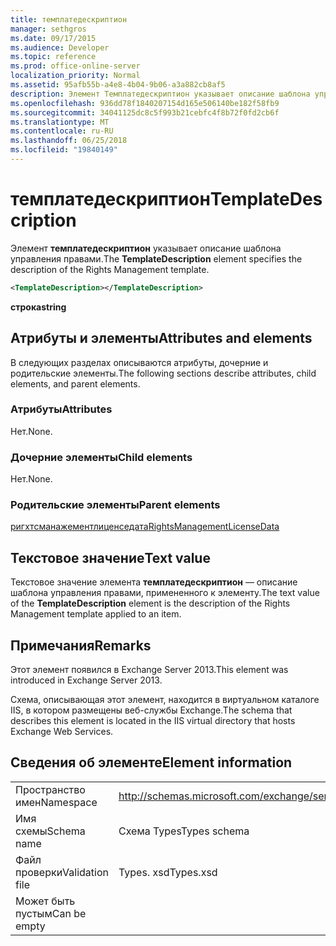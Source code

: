 ```yaml
---
title: темплатедескриптион
manager: sethgros
ms.date: 09/17/2015
ms.audience: Developer
ms.topic: reference
ms.prod: office-online-server
localization_priority: Normal
ms.assetid: 95afb55b-a4e8-4b04-9b06-a3a882cb8af5
description: Элемент Темплатедескриптион указывает описание шаблона управления правами.
ms.openlocfilehash: 936dd78f1840207154d165e506140be182f58fb9
ms.sourcegitcommit: 34041125dc8c5f993b21cebfc4f8b72f0fd2cb6f
ms.translationtype: MT
ms.contentlocale: ru-RU
ms.lasthandoff: 06/25/2018
ms.locfileid: "19840149"
---
```

# <a name="templatedescription"></a><span data-ttu-id="bff37-103">темплатедескриптион</span><span class="sxs-lookup"><span data-stu-id="bff37-103">TemplateDescription</span></span>

<span data-ttu-id="bff37-104">Элемент **темплатедескриптион** указывает описание шаблона управления правами.</span><span class="sxs-lookup"><span data-stu-id="bff37-104">The **TemplateDescription** element specifies the description of the Rights Management template.</span></span> 
  
```XML
<TemplateDescription></TemplateDescription>
```

 <span data-ttu-id="bff37-105">**строка**</span><span class="sxs-lookup"><span data-stu-id="bff37-105">**string**</span></span>
## <a name="attributes-and-elements"></a><span data-ttu-id="bff37-106">Атрибуты и элементы</span><span class="sxs-lookup"><span data-stu-id="bff37-106">Attributes and elements</span></span>

<span data-ttu-id="bff37-107">В следующих разделах описываются атрибуты, дочерние и родительские элементы.</span><span class="sxs-lookup"><span data-stu-id="bff37-107">The following sections describe attributes, child elements, and parent elements.</span></span>
  
### <a name="attributes"></a><span data-ttu-id="bff37-108">Атрибуты</span><span class="sxs-lookup"><span data-stu-id="bff37-108">Attributes</span></span>

<span data-ttu-id="bff37-109">Нет.</span><span class="sxs-lookup"><span data-stu-id="bff37-109">None.</span></span>
  
### <a name="child-elements"></a><span data-ttu-id="bff37-110">Дочерние элементы</span><span class="sxs-lookup"><span data-stu-id="bff37-110">Child elements</span></span>

<span data-ttu-id="bff37-111">Нет.</span><span class="sxs-lookup"><span data-stu-id="bff37-111">None.</span></span>
  
### <a name="parent-elements"></a><span data-ttu-id="bff37-112">Родительские элементы</span><span class="sxs-lookup"><span data-stu-id="bff37-112">Parent elements</span></span>

[<span data-ttu-id="bff37-113">ригхтсманажементлиценседата</span><span class="sxs-lookup"><span data-stu-id="bff37-113">RightsManagementLicenseData</span></span>](rightsmanagementlicensedata.md)
  
## <a name="text-value"></a><span data-ttu-id="bff37-114">Текстовое значение</span><span class="sxs-lookup"><span data-stu-id="bff37-114">Text value</span></span>

<span data-ttu-id="bff37-115">Текстовое значение элемента **темплатедескриптион** — описание шаблона управления правами, примененного к элементу.</span><span class="sxs-lookup"><span data-stu-id="bff37-115">The text value of the **TemplateDescription** element is the description of the Rights Management template applied to an item.</span></span> 
  
## <a name="remarks"></a><span data-ttu-id="bff37-116">Примечания</span><span class="sxs-lookup"><span data-stu-id="bff37-116">Remarks</span></span>

<span data-ttu-id="bff37-117">Этот элемент появился в Exchange Server 2013.</span><span class="sxs-lookup"><span data-stu-id="bff37-117">This element was introduced in Exchange Server 2013.</span></span>
  
<span data-ttu-id="bff37-118">Схема, описывающая этот элемент, находится в виртуальном каталоге IIS, в котором размещены веб-службы Exchange.</span><span class="sxs-lookup"><span data-stu-id="bff37-118">The schema that describes this element is located in the IIS virtual directory that hosts Exchange Web Services.</span></span>
  
## <a name="element-information"></a><span data-ttu-id="bff37-119">Сведения об элементе</span><span class="sxs-lookup"><span data-stu-id="bff37-119">Element information</span></span>

|||
|:-----|:-----|
|<span data-ttu-id="bff37-120">Пространство имен</span><span class="sxs-lookup"><span data-stu-id="bff37-120">Namespace</span></span>  <br/> |http://schemas.microsoft.com/exchange/services/2006/types  <br/> |
|<span data-ttu-id="bff37-121">Имя схемы</span><span class="sxs-lookup"><span data-stu-id="bff37-121">Schema name</span></span>  <br/> |<span data-ttu-id="bff37-122">Схема Types</span><span class="sxs-lookup"><span data-stu-id="bff37-122">Types schema</span></span>  <br/> |
|<span data-ttu-id="bff37-123">Файл проверки</span><span class="sxs-lookup"><span data-stu-id="bff37-123">Validation file</span></span>  <br/> |<span data-ttu-id="bff37-124">Types. xsd</span><span class="sxs-lookup"><span data-stu-id="bff37-124">Types.xsd</span></span>  <br/> |
|<span data-ttu-id="bff37-125">Может быть пустым</span><span class="sxs-lookup"><span data-stu-id="bff37-125">Can be empty</span></span>  <br/> ||
   

